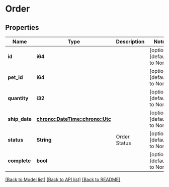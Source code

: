 # Order

## Properties
Name | Type | Description | Notes
------------ | ------------- | ------------- | -------------
**id** | **i64** |  | [optional] [default to None]
**pet_id** | **i64** |  | [optional] [default to None]
**quantity** | **i32** |  | [optional] [default to None]
**ship_date** | [**chrono::DateTime::<chrono::Utc>**](DateTime.md) |  | [optional] [default to None]
**status** | **String** | Order Status | [optional] [default to None]
**complete** | **bool** |  | [optional] [default to None]

[[Back to Model list]](../README.md#documentation-for-models) [[Back to API list]](../README.md#documentation-for-api-endpoints) [[Back to README]](../README.md)


